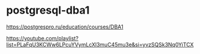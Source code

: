 # postgresql-dba1
https://postgrespro.ru/education/courses/DBA1

https://youtube.com/playlist?list=PLaFqU3KCWw6LPcuYVymLcXl3muC45mu3e&si=yvzSQSk3Nq0YiTCX

